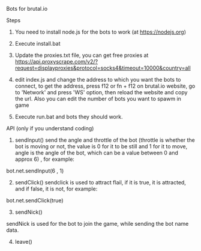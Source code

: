 Bots for brutal.io

Steps

1. You need to install node.js for the bots to work (at https://nodejs.org)

2. Execute install.bat

3. Update the proxies.txt file, you can get free proxies at https://api.proxyscrape.com/v2/?request=displayproxies&protocol=socks4&timeout=10000&country=all

4. edit index.js and change the address to which you want the bots to connect, to get the address, press f12 or fn + f12 on brutal.io website, go to 'Network' and press 'WS' option, then reload the website and copy the url. Also you can edit the number of bots you want to spawm in game

5. Execute run.bat and bots they should work.

API (only if you understand coding)

1. sendInput()
 send the angle and throttle of the bot (throttle is whether the bot is moving or not, the value is 0 for it to be still and 1 for it to move, angle is the angle of the bot, which can be a value between 0 and approx 6) , for example:

bot.net.sendInput(6 , 1)

2. sendClick()
sendclick is used to attract flail, if it is true, it is attracted, and if false, it is not, for example:

bot.net.sendClick(true)

3. sendNick()

sendNick is used for the bot to join the game, while sending the bot name data.

4. leave()



